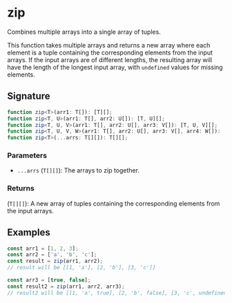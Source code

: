 # zip

Combines multiple arrays into a single array of tuples.

This function takes multiple arrays and returns a new array where each element is a tuple
containing the corresponding elements from the input arrays. If the input arrays are of
different lengths, the resulting array will have the length of the longest input array,
with `undefined` values for missing elements.

## Signature

```typescript
function zip<T>(arr1: T[]): [T][];
function zip<T, U>(arr1: T[], arr2: U[]): [T, U][];
function zip<T, U, V>(arr1: T[], arr2: U[], arr3: V[]): [T, U, V][];
function zip<T, U, V, W>(arr1: T[], arr2: U[], arr3: V[], arr4: W[]): [T, U, V, W][];
function zip<T>(...arrs: T[][]): T[][];
```

### Parameters

- `...arrs` (`T[][]`): The arrays to zip together.

### Returns

(`T[][]`): A new array of tuples containing the corresponding elements from the input arrays.

## Examples

```typescript
const arr1 = [1, 2, 3];
const arr2 = ['a', 'b', 'c'];
const result = zip(arr1, arr2);
// result will be [[1, 'a'], [2, 'b'], [3, 'c']]

const arr3 = [true, false];
const result2 = zip(arr1, arr2, arr3);
// result2 will be [[1, 'a', true], [2, 'b', false], [3, 'c', undefined]]
```
